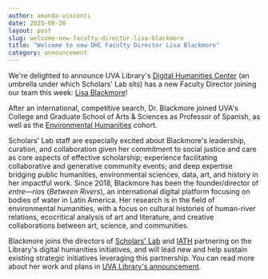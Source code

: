 ```yaml
---
author: amanda-visconti
date: 2025-08-20
layout: post
slug: welcome-new-faculty-director-lisa-blackmore
title: "Welcome to new DHC Faculty Director Lisa Blackmore"
category: announcement
---
```


We're delighted to announce UVA Library's [Digital Humanities Center](https://library.virginia.edu/dh-center) (an umbrella under which Scholars' Lab sits) has a new Faculty Director joining our team this week: [Lisa Blackmore](https://lisablackmore.net/)!

After an international, competitive search, Dr. Blackmore joined UVA's College and Graduate School of Arts & Sciences as Professor of Spanish, as well as the [Environmental Humanities](https://uva.theopenscholar.com/environmental-humanities-at-uva/about) cohort. 

Scholars' Lab staff are especially excited about Blackmore's leadership, curation, and collaboration given her commitment to social justice and care as core aspects of effective scholarship; experience facilitating collaborative and generative community events; and deep expertise bridging public humanities, environmental sciences, data, art, and history in her impactful work. Since 2018, Blackmore has been the founder/director of *entre—ríos* (*Between Rivers*), an international digital platform focusing on bodies of water in Latin America. Her research is in the field of environmental humanities, with a focus on cultural histories of human-river relations, ecocritical analysis of art and literature, and creative collaborations between art, science, and communities.

Blackmore joins the directors of [Scholars' Lab](https://scholarslab.org) and [IATH](https://www.iath.virginia.edu/) partnering on the Library's digital humanities initiatives, and will lead new and help sustain existing strategic initiatives leveraging this partnership. You can read more about her work and plans in [UVA Library's announcement](https://library.virginia.edu/news/2025/lisa-blackmore-selected-faculty-director-uva-librarys-digital-humanities-center).
